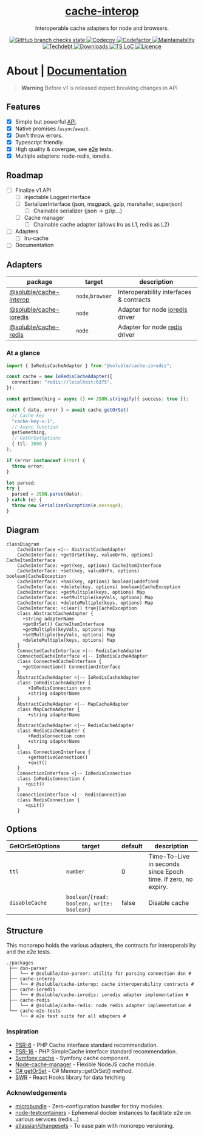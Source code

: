 <div align="center">
  <h1 align="center"><a aria-label="soluble/cache-interop" href="https://github.com/soluble-io/cache-interop">cache-interop</a></h1>
  <p align="center">Interoperable cache adapters for node and browsers.</p>
</div>
<p align="center">
  <a aria-label="Build" href="https://github.com/soluble-io/cache-interop/actions?query=workflow%3ACI">
    <img alt="GitHub branch checks state" src="https://img.shields.io/github/checks-status/soluble-io/cache-interop/main?label=CI&logo=github&style=for-the-badge">
  </a>
  <a aria-label="Codecov" href="https://codecov.io/gh/soluble-io/cache-interop">
    <img alt="Codecov" src="https://img.shields.io/codecov/c/github/soluble-io/cache-interop?logo=codecov&style=for-the-badge&labelColor=000000" />
  </a>
  <a aria-label="Codefactor grade" href="https://www.codefactor.io/repository/github/soluble-io/cache-interop">
    <img alt="Codefactor" src="https://img.shields.io/codefactor/grade/github/soluble-io/cache-interop?label=Codefactor&logo=codefactor&style=for-the-badge&labelColor=000000" />
  </a>
  <a aria-label="CodeClimate maintainability" href="https://codeclimate.com/github/soluble-io/cache-interop">
    <img alt="Maintainability" src="https://img.shields.io/codeclimate/maintainability/soluble-io/cache-interop?label=Maintainability&logo=code-climate&style=for-the-badge&labelColor=000000" />
  </a>
  <a aria-label="CodeClimate technical debt" href="https://codeclimate.com/github/soluble-io/cache-interop">
    <img alt="Techdebt" src="https://img.shields.io/codeclimate/tech-debt/soluble-io/cache-interop?label=TechDebt&logo=code-climate&style=for-the-badge&labelColor=000000" />
  </a>
  <a aria-label="Downloads" href="https://npm.im/@soluble/cache-interop">
    <img alt="Downloads" src="https://img.shields.io/npm/dt/@soluble/cache-interop?style=for-the-badge&labelColor=000000" />
  </a>
  <a aria-label="Ts LoC" href="https://github.com/soluble-io/cache-interop/search?l=typescript">  
    <img alt="TS LoC" src="https://img.shields.io/tokei/lines/github/soluble-io/cache-interop?logo=typescript&style=for-the-badge&labelColor=000000" />
  </a>
  <a aria-label="Licence" href="https://github.com/soluble-io/cache-interop/blob/main/LICENSE">
    <img alt="Licence" src="https://img.shields.io/npm/l/@soluble/cache-ioredis?style=for-the-badge&labelColor=000000" />
  </a>
</p>

# About | [Documentation](https://github.com/soluble-io/cache-interop/)

> **Warning** Before v1 is released expect breaking changes in API

## Features

- [x] Simple but powerful [API](./packages/cache-interop/src/cache.interface.ts).
- [x] Native promises /`async`/`await`.
- [x] Don't throw errors.
- [x] Typescript friendly.
- [x] High quality & covergae, see [e2e](packages/cache-e2e-tests/test/suites) tests.
- [x] Multiple adapters: node-redis, ioredis.

## Roadmap

- [ ] Finalize v1 API
  - [ ] injectable LoggerInterface
  - [ ] SerializerInterface (json, msgpack, gzip, marshaller, superjson)
    - [ ] Chainable serializer (json -> gzip...)
  - [ ] Cache manager
    - [ ] Chainable cache adapter (allows lru as L1, redis as L2)
- [ ] Adapters
  - [ ] lru-cache
- [ ] Documentation

## Adapters

| package                                            | target           | description                                                              |
| -------------------------------------------------- | ---------------- | ------------------------------------------------------------------------ |
| [@soluble/cache-interop](./packages/cache-interop) | `node`,`browser` | Interoperability interfaces & contracts                                  |
| [@soluble/cache-ioredis](./packages/cache-ioredis) | `node`           | Adapter for node [ioredis](https://github.com/luin/ioredis) driver       |
| [@soluble/cache-redis](./packages/cache-redis)     | `node`           | Adapter for node [redis](https://github.com/NodeRedis/node-redis) driver |

### At a glance

```typescript
import { IoRedisCacheAdapter } from "@soluble/cache-ioredis";

const cache = new IoRedisCacheAdapter({
  connection: "redis://localhost:6375",
});

const getSomething = async () => JSON.stringify({ success: true });

const { data, error } = await cache.getOrSet(
  // Cache key
  "cacke-key-v-1",
  // Async function
  getSomething,
  // GetOrSetOptions
  { ttl: 3600 }
);

if (error instanceof Error) {
  throw error;
}

let parsed;
try {
  parsed = JSON.parse(data);
} catch (e) {
  throw new SerializerException(e.message);
}
```

## Diagram

```mermaid
classDiagram
    CacheInterface <|-- AbstractCacheAdapter
    CacheInterface: +getOrSet(key, valueOrFn, options) CacheItemInterface
    CacheInterface: +get(key, options) CacheItemInterface
    CacheInterface: +set(key, valueOrFn, options) boolean|CacheException
    CacheInterface: +has(key, options) boolean|undefined
    CacheInterface: +delete(key, options) boolean|CacheException
    CacheInterface: +getMultiple(keys, options) Map
    CacheInterface: +setMultiple(keyVals, options) Map
    CacheInterface: +deleteMultiple(keys, options) Map
    CacheInterface: +clear() true|CacheException
    class AbstractCacheAdapter {
      +string adapterName
      +getOrSet() CacheItemInterface
      +getMultiple(keyVals, options) Map
      +setMultiple(keyVals, options) Map
      +deleteMultiple(keys, options) Map
    }
    ConnectedCacheInterface <|-- RedisCacheAdapter
    ConnectedCacheInterface <|-- IoRedisCacheAdapter
    class ConnectedCacheInterface {
      +getConnection() ConnectionInterface
    }
    AbstractCacheAdapter <|-- IoRedisCacheAdapter
    class IoRedisCacheAdapter {
        +IoRedisConnection conn
        +string adapterName
    }
    AbstractCacheAdapter <|-- MapCacheAdapter
    class MapCacheAdapter {
        +string adapterName
    }
    AbstractCacheAdapter <|-- RedisCacheAdapter
    class RedisCacheAdapter {
        +RedisConnection conn
        +string adapterName
    }
    class ConnectionInterface {
        +getNativeConnection()
        +quit()
    }
    ConnectionInterface <|-- IoRedisConnection
    class IoRedisConnection {
       +quit()
    }
    ConnectionInterface <|-- RedisConnection
    class RedisConnection {
       +quit()
    }
```

## Options

| GetOrSetOptions | target                                      | default | description                                                   |
| --------------- | ------------------------------------------- | ------- | ------------------------------------------------------------- |
| `ttl`           | `number`                                    | 0       | Time-To-Live in seconds since Epoch time. If zero, no expiry. |
| `disableCache`  | `boolean`/`{read: boolean, write: boolean}` | false   | Disable cache                                                 |

## Structure

This monorepo holds the various adapters, the contracts for interoperability and the e2e tests.

```
./packages
 ├── dsn-parser
 │   └── # @soluble/dsn-parser: utility for parsing connection dsn #
 ├── cache-interop
 │   └── # @soluble/cache-interop: cache interoperability contracts #
 ├── cache-ioredis
 │   └── # @soluble/cache-ioredis: ioredis adapter implementation #
 ├── cache-redis
 │   └── # @soluble/cache-redis: node redis adapter implementation #
 └── cache-e2e-tests
     └── # e2e test suite for all adapters #
```

### Inspiration

- [PSR-6](https://www.php-fig.org/psr/psr-6/) - PHP Cache interface standard recommendation.
- [PSR-16](https://www.php-fig.org/psr/psr-6/) - PHP SimpleCache interface standard recommendation.
- [Symfony cache](https://github.com/symfony/cache) - Symfony cache component.
- [Node-cache-manager](https://github.com/BryanDonovan/node-cache-manager) - Flexible NodeJS cache module.
- [C# getOrSet](https://csharp.hotexamples.com/examples/Microsoft.Framework.Caching.Memory/MemoryCache/GetOrSet/php-memorycache-getorset-method-examples.html) - C# Memory::getOrSet() method.
- [SWR](https://swr.vercel.app/) - React Hooks library for data fetching

### Acknowledgements

- [microbundle](https://github.com/developit/microbundle) - Zero-configuration bundler for tiny modules.
- [node-testcontainers](https://github.com/testcontainers/testcontainers-node) - Ephemeral docker instances to facilitate e2e on various services (redis...)
- [atlassian/changesets](https://github.com/atlassian/changesets) - To ease pain with monorepo versioning.

